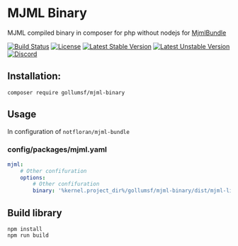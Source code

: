 # MJML Binary

MJML compiled binary in composer for php without nodejs for [MjmlBundle](https://github.com/notFloran/mjml-bundle)

[![Build Status](https://travis-ci.com/GollumSF/mjml-binary.svg?branch=master)](https://travis-ci.com/GollumSF/mjml-binary)
[![License](https://poser.pugx.org/gollumsf/mjml-binary/license)](https://packagist.org/packages/gollumsf/mjml-binary)
[![Latest Stable Version](https://poser.pugx.org/gollumsf/mjml-binary/v/stable)](https://packagist.org/packages/gollumsf/mjml-binary)
[![Latest Unstable Version](https://poser.pugx.org/gollumsf/mjml-binary/v/unstable)](https://packagist.org/packages/gollumsf/mjml-binary)
[![Discord](https://img.shields.io/discord/671741944149573687?color=purple&label=discord)](https://discord.gg/xMBc5SQ)


## Installation:

```shell
composer require gollumsf/mjml-binary
```

## Usage

In configuration of `notfloran/mjml-bundle` 

### config/packages/mjml.yaml
```yaml
mjml:
    # Other confifuration
    options:
        # Other confifuration
        binary: '%kernel.project_dir%/gollumsf/mjml-binary/dist/mjml-linux' # You can use mjml-linux, mjml-win, mjml-alpine, mjml-macos 
```


## Build library

```
npm install
npm run build
```